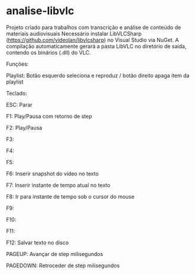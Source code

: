 # analise-libvlc
Projeto criado para trabalhos com transcrição e análise de conteúdo de materiais audiovisuais
Necessário instalar LibVLCSharp (https://github.com/videolan/libvlcsharp) no Visual Studio via NuGet. 
A compilação automaticamente gerará a pasta LibVLC no diretório de saída, contendo os binários (.dll) do VLC.
<p>Funções:</p>
<p>Playlist: Botão esquerdo seleciona e reproduz / botão direito apaga item da playlist </p>
<p>Teclado: </p>
<p>ESC: Parar </p>
<p>F1: Play/Pausa com retorno de step </p>
<p>F2: Play/Pausa </p>
<p>F3:  </p>
<p>F4:  </p>
<p>F5:  </p>
<p>F6: Inserir snapshot do vídeo no texto </p>
<p>F7: Inserir instante de tempo atual no texto </p>
<p>F8: Ir para instante de tempo sob o cursor do mouse </p>
<p>F9:  </p>
<p>F10: </p>
<p>F11: </p>
<p>F12: Salvar texto no disco </p>
<p>PAGEUP: Avançar de step milisegundos </p>
<p>PAGEDOWN: Retroceder de step milisegundos </p>
